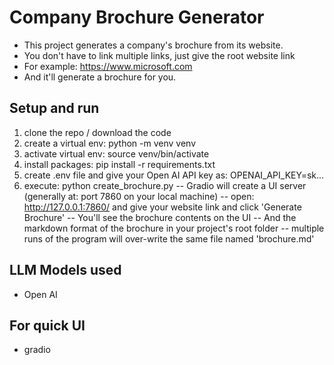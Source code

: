 # Company Brochure Generator
- This project generates a company's brochure from its website. 
- You don't have to link multiple links, just give the root website link
- For example: https://www.microsoft.com
- And it'll generate a brochure for you.

## Setup and run
1. clone the repo / download the code
2. create a virtual env: python -m venv venv
3. activate virtual env: source venv/bin/activate
4. install packages: pip install -r requirements.txt 
5. create .env file and give your Open AI API key as: OPENAI_API_KEY=sk...
6. execute: python create_brochure.py
    -- Gradio will create a UI server (generally at: port 7860 on your local machine)
    -- open: http://127.0.0.1:7860/ and give your website link and click 'Generate Brochure'
    -- You'll see the brochure contents on the UI
    -- And the markdown format of the brochure in your project's root folder 
    -- multiple runs of the program will over-write the same file named 'brochure.md'

## LLM Models used
- Open AI

## For quick UI
- gradio 